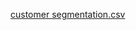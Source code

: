 [customer segmentation.csv](https://github.com/HMutlu1/CUSTOMER_SEGMENTATION/files/9385004/customer.segmentation.csv)
